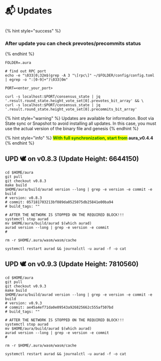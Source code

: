# 📬 Updates

##

{% hint style="success" %}
### After update you can check prevotes/precommits status
{% endhint %}

```shell
FOLDER=.aura

# find out RPC port
echo -e "\033[0;32m$(grep -A 3 "\[rpc\]" ~/$FOLDER/config/config.toml | egrep -o ":[0-9]+")\033[0m"

PORT=<enter_your_port>

curl -s localhost:$PORT/consensus_state | jq '.result.round_state.height_vote_set[0].prevotes_bit_array' && \
curl -s localhost:$PORT/consensus_state | jq '.result.round_state.height_vote_set[0].precommits_bit_array'
```

{% hint style="warning" %}
Updates are available for information. Boot via State sync or Snapshot to avoid installing all updates. In this case, you must use the actual version of the binary file and genesis
{% endhint %}

{% hint style="info" %}
<mark style="color:green;">**With full synchronization, start from**</mark>**&#x20;aura\_v0.4.4**
{% endhint %}

## UPD 🕊 on  v0.8.3 (Update Height: 6644150)

```shell
cd $HOME/aura
git pull
git checkout v0.8.3
make build
$HOME/aura/build/aurad version --long | grep -e version -e commit -e build
# version: v0.8.3
# commit: 057181703213bf089da0525075db25841e00ba94
# build_tags: ""

# AFTER THE NETWORK IS STOPPED ON THE REQUIRED BLOCK!!!
systemctl stop aurad
mv $HOME/aura/build/aurad $(which aurad)
aurad version --long | grep -e version -e commit
#

rm -r $HOME/.aura/wasm/wasm/cache

systemctl restart aurad && journalctl -u aurad -f -o cat
```

## UPD 🕊 on  v0.9.3 (Update Height: 7810560)

```shell
cd $HOME/aura
git pull
git checkout v0.9.3
make build
$HOME/aura/build/aurad version --long | grep -e version -e commit -e build
# version: v0.9.3
# commit: ae45a4ef71da0e09543a926825662c555af507bd
# build_tags: ""

# AFTER THE NETWORK IS STOPPED ON THE REQUIRED BLOCK!!!
systemctl stop aurad
mv $HOME/aura/build/aurad $(which aurad)
aurad version --long | grep -e version -e commit
#

rm -r $HOME/.aura/wasm/wasm/cache

systemctl restart aurad && journalctl -u aurad -f -o cat
```
